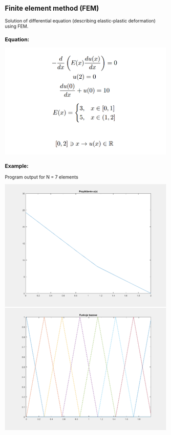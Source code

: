 ## Finite element method (FEM)
Solution of differential equation (describing elastic-plastic deformation) using FEM.
### Equation:
![](https://github.com/sy1wi4/finite-element-method/blob/main/equation.png)
### Example:
Program output for N = 7 elements

<img src="https://github.com/sy1wi4/finite-element-method/blob/main/approximate%20solution.png" width="600"/> 
<img src="https://github.com/sy1wi4/finite-element-method/blob/main/basis%20functions.png" width="600"/>

